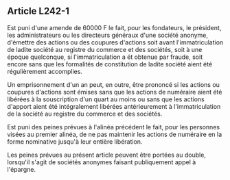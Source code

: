 Article L242-1
----
Est puni d'une amende de 60000 F le fait, pour les fondateurs, le président, les
administrateurs ou les directeurs généraux d'une société anonyme, d'émettre des
actions ou des coupures d'actions soit avant l'immatriculation de ladite société
au registre du commerce et des sociétés, soit à une époque quelconque, si
l'immatriculation a ét obtenue par fraude, soit encore sans que les formalités
de constitution de ladite société aient été régulièrement accomplies.

Un emprisonnement d'un an peut, en outre, être prononcé si les actions ou
coupures d'actions sont émises sans que les actions de numéraire aient été
libérées à la souscription d'un quart au moins ou sans que les actions d'apport
aient été intégralement libérées antérieurement à l'immatriculation de la
société au registre du commerce et des sociétés.

Est puni des peines prévues à l'alinéa précédent le fait, pour les personnes
visées au premier alinéa, de ne pas maintenir les actions de numéraire en la
forme nominative jusqu'à leur entière libération.

Les peines prévues au présent article peuvent être portées au double, lorsqu'il
s'agit de sociétés anonymes faisant publiquement appel à l'épargne.
